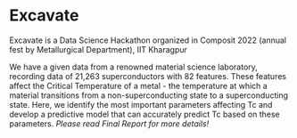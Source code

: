 # Excavate
Excavate is a Data Science Hackathon organized in Composit 2022 (annual fest by Metallurgical Department), IIT Kharagpur

We have a given data from a renowned material science laboratory, recording data of 21,263 superconductors with 82 features. These features affect the Critical Temperature of a metal - the temperature at which a material transitions from a non-superconducting state to a superconducting state. Here, we identify the most important parameters affecting Tc and develop a predictive model that can accurately predict Tc based on these parameters.
*Please read Final Report for more details!*
